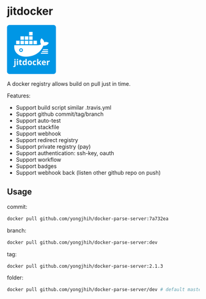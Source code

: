 # jitdocker

![](art/jitdocker.png)

A docker registry allows build on pull just in time.

Features:

* Support build script similar .travis.yml
* Support github commit/tag/branch
* Support auto-test
* Support stackfile
* Support webhook
* Support redirect registry
* Support private registry (pay)
* Support authentication: ssh-key, oauth
* Support workflow
* Support badges
* Support webhook back (listen other github repo on push)

## Usage

commit:

```sh
docker pull github.com/yongjhih/docker-parse-server:7a732ea
```

branch:

```sh
docker pull github.com/yongjhih/docker-parse-server:dev
```

tag:

```sh
docker pull github.com/yongjhih/docker-parse-server:2.1.3
```

folder:

```sh
docker pull github.com/yongjhih/docker-parse-server/dev # default master branch
```

